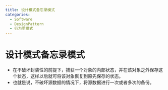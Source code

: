 ```yaml
---
title: 设计模式备忘录模式
categories:
  - Software
  - DesignPattern
  - 行为型模式
---
```

# 设计模式备忘录模式

- 在不破坏封装性的前提下，捕获一个对象的内部状态，并在该对象之外保存这个状态，这样以后就可将该对象恢复到原先保存的状态。
- 也就是说，不破坏源数据的情况下，将源数据进行一次或者多次的备份。